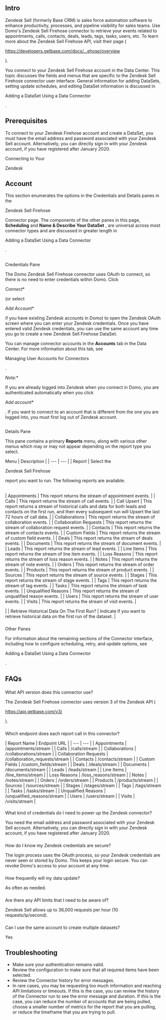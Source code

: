 

Intro
-------

Zendesk Sell (formerly Base CRM) is sales force automation software to enhance productivity, processes, and pipeline visibility for sales teams. Use Domo's Zendesk Sell Firehose connector to retrieve your events related to appointments, calls, contacts, deals, leads, tags, tasks, users, etc. To learn more about the Zendesk Sell Firehose API, visit their page (

https://developers.getbase.com/docs/...ehose/overview

).


 You connect to your Zendesk Sell Firehose account in the Data Center. This topic discusses the fields and menus that are specific to the Zendesk Sell Firehose connector user interface. General information for adding DataSets, setting update schedules, and editing DataSet information is discussed in

Adding a DataSet Using a Data Connector

.


 Prerequisites
---------------


 To connect to your Zendesk Firehose account and create a DataSet, you must have the email address and password associated with your Zendesk Sell account. Alternatively, you can directly sign in with your Zendesk account, if you have registered after January 2020.

Connecting to Your

Zendesk

Account
------------------------------------------

This section enumerates the options in the Credentials and Details panes in the

Zendesk Sell Firehose

Connector page. The components of the other panes in this page,
 **Scheduling**
 and
 **Name & Describe Your DataSet**
 , are universal across most connector types and are discussed in greater length in

Adding a DataSet Using a Data Connector

.

##
 Credentials Pane


 The Domo Zendesk Sell Firehose connector uses OAuth to connect, so there is no need to enter credentials within Domo. Click

*Connect**

(or select

*Add Account**

if you have existing Zendesk accounts in Domo) to open the Zendesk OAuth screen where you can enter your Zendesk credentials. Once you have entered valid Zendesk credentials, you can use the same account any time you go to create a new Zendesk Sell Firehose DataSet.

You can manage connector accounts in the
 **Accounts**
 tab in the Data Center. For more information about this tab, see

Managing User Accounts for Connectors

.

*Note:**

If you are already logged into Zendesk when you connect in Domo, you are authenticated automatically when you click

*Add account**

. If you want to connect to an account that is different from the one you are logged into, you must first log out of Zendesk account.

##
 Details Pane

This pane contains a primary
 **Reports**
 menu, along with various other menus which may or may not appear depending on the report type you select.


 Menu
  |
 Description
  |
| --- | --- |
|
 Report
  |
 Select the

Zendesk Sell Firehose

report you want to run. The following reports are available:


|  |  |
| --- | --- |
|
 Appointments
  |
 This report returns the stream of appointment events.
  |
|
 Calls
  |
 This report returns the stream of call events.
  |
|
 Call Upsert
  |
 This report returns a stream of historical calls and data for both leads and contacts on the first run, and then every subsequent run will Upsert the last 72 hours of call data.
  |
|
 Collaborations
  |
 This report returns the stream of collaboration events.
  |
|
 Collaboration Requests
  |
 This report returns the stream of collaboration request events.
  |
|
 Contacts
  |
 This report returns the stream of contacts events.
  |
|
 Custom Fields
  |
 This report returns the stream of custom field events.
  |
|
 Deals
  |
 This report returns the stream of deals events.
  |
|
 Documents
  |
 This report returns the stream of document events.
  |
|
 Leads
  |
 This report returns the stream of lead events.
  |
|
 Line Items
  |
 This report returns the stream of line item events.
  |
|
 Loss Reasons
  |
 This report returns the stream of loss reason events.
  |
|
 Notes
  |
 This report returns the stream of note events.
  |
|
 Orders
  |
 This report returns the stream of order events.
  |
|
 Products
  |
 This report returns the stream of product events.
  |
|
 Sources
  |
 This report returns the stream of source events.
  |
|
 Stages
  |
 This report returns the stream of stage events.
  |
|
 Tags
  |
 This report returns the stream of tag events.
  |
|
 Tasks
  |
 This report returns the stream of task events.
  |
|
 Unqualified Reasons
  |
 This report returns the stream of unqualified reason events.
  |
|
 Users
  |
 This report returns the stream of user events.
  |
|
 Visits
  |
 This report returns the stream of visit events.
  |

|
|
 Retrieve Historical Data On The First Run?
  |
 Indicate if you want to retrieve historical data on the first run of the dataset.
  |


###
 Other Panes

For information about the remaining sections of the Connector interface, including how to configure scheduling, retry, and update options, see

Adding a DataSet Using a Data Connector

.


 FAQs
------

###

What API version does this connector use?

The Zendesk Sell Firehose connector uses version 3 of the Zendesk API (

https://api.getbase.com/v3/

).

###

Which endpoint does each report call in this connector?


|
 Report Name
  |
 Endpoint URL
  |
| --- | --- |
|
 Appointments
  |
 /appointments/stream
  |
|
 Calls
  |
 /calls/stream
  |
|
 Collaborations
  |
 /collaborations/stream
  |
|
 Collaboration Requests
  |
 /collaboration\_requests/stream
  |
|
 Contacts
  |
 /contacts/stream
  |
|
 Custom Fields
  |
 /custom\_fields/stream
  |
|
 Deals
  |
 /deals/stream
  |
|
 Documents
  |
 /documents/stream
  |
|
 Leads
  |
 /leads/stream
  |
|
 Line Items
  |
 /line\_items/stream
  |
|
 Loss Reasons
  |
 /loss\_reasons/stream
  |
|
 Notes
  |
 /notes/stream
  |
|
 Orders
  |
 /orders/stream
  |
|
 Products
  |
 /products/stream
  |
|
 Sources
  |
 /sources/stream
  |
|
 Stages
  |
 /stages/stream
  |
|
 Tags
  |
 /tags/stream
  |
|
 Tasks
  |
 /tasks/stream
  |
|
 Unqualified Reasons
  |
 /unqualified\_reasons/stream
  |
|
 Users
  |
 /users/stream
  |
|
 Visits
  |
 /visits/stream
  |


####

What kind of credentials do I need to power up the Zendesk connector?

You need the email address and password associated with your Zendesk Sell account. Alternatively, you can directly sign in with your Zendesk account, if you have registered after January 2020.

###

How do I know my Zendesk credentials are secure?

The login process uses the OAuth process, so your Zendesk credentials are never seen or stored by Domo. This keeps your login secure. You can revoke Domo's access to your account at any time.

###

How frequently will my data update?

As often as needed.

###

Are there any API limits that I need to be aware of?

Zendesk Sell allows up to 36,000 requests per hour (10 requests/ip/second).

###

Can I use the same account to create multiple datasets?

Yes

Troubleshooting
-----------------


* Make sure your authentication remains valid.
* Review the configuration to make sure that all required items have been selected.
* Review the Connector history for error messages.
* In rare cases, you may be requesting too much information and reaching API limitations or timeouts. If this is the case, you can review the history of the Connector run to see the error message and duration. If this is the case, you can reduce the number of accounts that are being pulled, choose a smaller number of metrics for the report that you are pulling, or reduce the timeframe that you are trying to pull.


